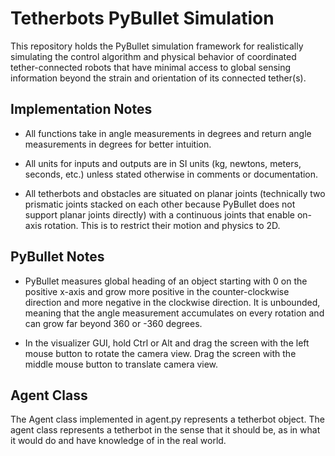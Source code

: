 # Tetherbots PyBullet Simulation

This repository holds the PyBullet simulation framework for realistically simulating the control algorithm and physical behavior of coordinated tether-connected robots that have minimal access to global sensing information beyond the strain and orientation of its connected tether(s).

## Implementation Notes

- All functions take in angle measurements in degrees and return angle measurements in degrees for better intuition.

- All units for inputs and outputs are in SI units (kg, newtons, meters, seconds, etc.) unless stated otherwise in comments or documentation.

- All tetherbots and obstacles are situated on planar joints (technically two prismatic joints stacked on each other because PyBullet does not support planar joints directly) with a continuous joints that enable on-axis rotation. This is to restrict their motion and physics to 2D.

## PyBullet Notes

- PyBullet measures global heading of an object starting with 0 on the positive x-axis and grow more positive in the counter-clockwise direction and more negative in the clockwise direction. It is unbounded, meaning that the angle measurement accumulates on every rotation and can grow far beyond 360 or -360 degrees. 

- In the visualizer GUI, hold Ctrl or Alt and drag the screen with the left mouse button to rotate the camera view. Drag the screen with the middle mouse button to translate camera view.

## Agent Class

The Agent class implemented in agent.py represents a tetherbot object. The agent class represents a tetherbot in the sense that it should be, as in what it would do and have knowledge of in the real world.
